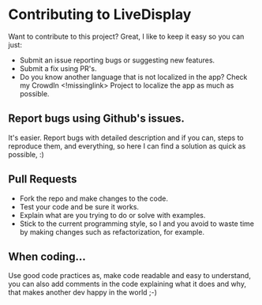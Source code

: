 # Contributing to LiveDisplay

Want to contribute to this project? Great, I like to keep it easy so you can just:
* Submit an issue reporting bugs or suggesting new features.
* Submit a fix using PR's.
* Do you know another language that is not localized in the app? Check my CrowdIn <!missinglink> Project to localize the app as much as possible.


## Report bugs using Github's issues.

It's easier.
Report bugs with detailed description and if you can, steps to reproduce them, and everything,
so here I can find a solution as quick as possible, :)

## Pull Requests
* Fork the repo and make changes to the code.
* Test your code and be sure it works.
* Explain what are you trying to do or solve with examples.
* Stick to the current programming style, so I and you avoid to waste time by making changes such as refactorization, for example.


## When coding...

Use good code practices as, make code readable and easy to understand, you can also add comments in the code explaining what it does and why, 
that makes another dev happy in the world ;-)
